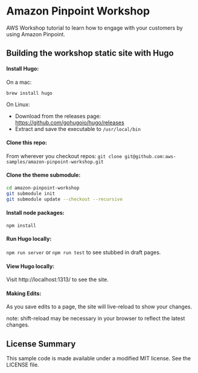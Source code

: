 # Amazon Pinpoint Workshop
AWS Workshop tutorial to learn how to engage with your customers by using Amazon Pinpoint.

## Building the workshop static site with Hugo

#### Install Hugo:
On a mac:

`brew install hugo`

On Linux:
  - Download from the releases page: https://github.com/gohugoio/hugo/releases
  - Extract and save the executable to `/usr/local/bin`

#### Clone this repo:
From wherever you checkout repos:
`git clone git@github.com:aws-samples/amazon-pinpoint-workshop.git`

#### Clone the theme submodule:

```sh
cd amazon-pinpoint-workshop
git submodule init
git submodule update --checkout --recursive
```

#### Install node packages:

`npm install`

#### Run Hugo locally:

`npm run server`
or
`npm run test` to see stubbed in draft pages.

#### View Hugo locally:
Visit http://localhost:1313/ to see the site.

#### Making Edits:
As you save edits to a page, the site will live-reload to show your changes.

note: shift-reload may be necessary in your browser to reflect the latest changes.

## License Summary

This sample code is made available under a modified MIT license. See the LICENSE file.
  